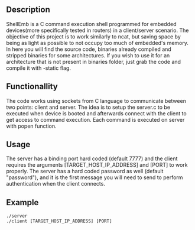 ## Description

ShellEmb is a C command execution shell programmed for embedded devices(more specifically tested in routers) in a client/server scenario. The objective of this project is to work similarly to ncat, but saving space by being as light as possible to not occupy too much of embedded's memory. In here you will find the source code, binaries already compiled and stripped binaries for some architectures. If you wish to use it for an architecture that is not present in binaries folder, just grab the code and compile it with -static flag.

## Functionallity

The code works using sockets from C language to communicate between two points: client and server. The idea is to setup the server.c to be executed when device is booted and afterwards connect with the client to get access to command execution. Each command is executed on server with popen function.

## Usage

 The server has a binding port hard coded (default 7777) and the client requires the arguments [TARGET_HOST_IP_ADDRESS] and [PORT] to work properly. The server has a hard coded password as well (default "password"), and it is the first message you will need to send to perform authentication when the client connects.
 
## Example
```
./server
./client [TARGET_HOST_IP_ADDRESS] [PORT]
```
